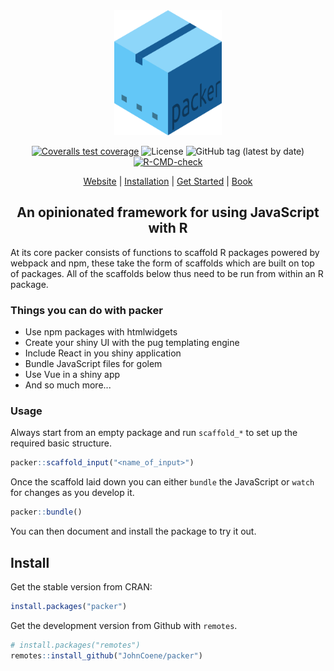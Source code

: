 <div align="center">

<img src="docs/_media/packer.png" height = "200px"/>

<!-- badges: start -->
[![Coveralls test coverage](https://img.shields.io/coveralls/JohnCoene/packer?style=flat-square)](https://coveralls.io/github/JohnCoene/packer)
![License](https://img.shields.io/badge/license-MIT-green?style=flat-square)
![GitHub tag (latest by date)](https://img.shields.io/github/v/tag/JohnCoene/packer?label=latest&style=flat-square)
[![R-CMD-check](https://github.com/JohnCoene/packer/workflows/R-CMD-check/badge.svg)](https://github.com/JohnCoene/packer/actions)
<!-- badges: end -->

[Website](https://packer.john-coene.com/) | [Installation](https://packer.john-coene.com/#/guide/installation) | [Get Started](https://packer.john-coene.com/#/guide/getting-started) | [Book](https://book.javascript-for-r.com/webpack-intro.html)

## An opinionated framework for using JavaScript with R

</div>

At its core packer consists of functions to scaffold R packages powered by webpack and npm, these take the form of scaffolds which are built on top of packages. All of the scaffolds below thus need to be run from within an R package.

### Things you can do with packer

- Use npm packages with htmlwidgets
- Create your shiny UI with the pug templating engine
- Include React in you shiny application
- Bundle JavaScript files for golem
- Use Vue in a shiny app
- And so much more...

### Usage

Always start from an empty package and run `scaffold_*` to set up the required basic structure.

```r
packer::scaffold_input("<name_of_input>")
```

Once the scaffold laid down you can either `bundle` the JavaScript or `watch` for changes as you develop it.

```r
packer::bundle()
```

You can then document and install the package to try it out.

## Install

Get the stable version from CRAN:

```r
install.packages("packer")
```

Get the development version from Github with `remotes`.

```r
# install.packages("remotes")
remotes::install_github("JohnCoene/packer")
```
